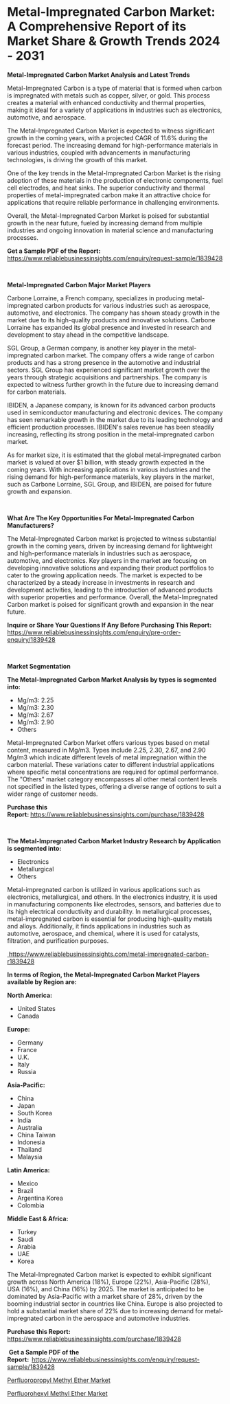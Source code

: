 <p><h1>Metal-Impregnated Carbon Market: A Comprehensive Report of its Market Share & Growth Trends 2024 - 2031</h1></p><p><strong>Metal-Impregnated Carbon Market Analysis and Latest Trends</strong></p>
<p><p>Metal-Impregnated Carbon is a type of material that is formed when carbon is impregnated with metals such as copper, silver, or gold. This process creates a material with enhanced conductivity and thermal properties, making it ideal for a variety of applications in industries such as electronics, automotive, and aerospace.</p><p>The Metal-Impregnated Carbon Market is expected to witness significant growth in the coming years, with a projected CAGR of 11.6% during the forecast period. The increasing demand for high-performance materials in various industries, coupled with advancements in manufacturing technologies, is driving the growth of this market.</p><p>One of the key trends in the Metal-Impregnated Carbon Market is the rising adoption of these materials in the production of electronic components, fuel cell electrodes, and heat sinks. The superior conductivity and thermal properties of metal-impregnated carbon make it an attractive choice for applications that require reliable performance in challenging environments.</p><p>Overall, the Metal-Impregnated Carbon Market is poised for substantial growth in the near future, fueled by increasing demand from multiple industries and ongoing innovation in material science and manufacturing processes.</p></p>
<p><strong>Get a Sample PDF of the Report:&nbsp;</strong> <a href="https://www.reliablebusinessinsights.com/enquiry/request-sample/1839428">https://www.reliablebusinessinsights.com/enquiry/request-sample/1839428</a></p>
<p>&nbsp;</p>
<p><strong>Metal-Impregnated Carbon Major Market Players</strong></p>
<p><p>Carbone Lorraine, a French company, specializes in producing metal-impregnated carbon products for various industries such as aerospace, automotive, and electronics. The company has shown steady growth in the market due to its high-quality products and innovative solutions. Carbone Lorraine has expanded its global presence and invested in research and development to stay ahead in the competitive landscape.</p><p>SGL Group, a German company, is another key player in the metal-impregnated carbon market. The company offers a wide range of carbon products and has a strong presence in the automotive and industrial sectors. SGL Group has experienced significant market growth over the years through strategic acquisitions and partnerships. The company is expected to witness further growth in the future due to increasing demand for carbon materials.</p><p>IBIDEN, a Japanese company, is known for its advanced carbon products used in semiconductor manufacturing and electronic devices. The company has seen remarkable growth in the market due to its leading technology and efficient production processes. IBIDEN's sales revenue has been steadily increasing, reflecting its strong position in the metal-impregnated carbon market.</p><p>As for market size, it is estimated that the global metal-impregnated carbon market is valued at over $1 billion, with steady growth expected in the coming years. With increasing applications in various industries and the rising demand for high-performance materials, key players in the market, such as Carbone Lorraine, SGL Group, and IBIDEN, are poised for future growth and expansion.</p></p>
<p>&nbsp;</p>
<p><strong>What Are The Key Opportunities For Metal-Impregnated Carbon Manufacturers?</strong></p>
<p><p>The Metal-Impregnated Carbon market is projected to witness substantial growth in the coming years, driven by increasing demand for lightweight and high-performance materials in industries such as aerospace, automotive, and electronics. Key players in the market are focusing on developing innovative solutions and expanding their product portfolios to cater to the growing application needs. The market is expected to be characterized by a steady increase in investments in research and development activities, leading to the introduction of advanced products with superior properties and performance. Overall, the Metal-Impregnated Carbon market is poised for significant growth and expansion in the near future.</p></p>
<p><strong>Inquire or Share Your Questions If Any Before Purchasing This Report:</strong> <a href="https://www.reliablebusinessinsights.com/enquiry/pre-order-enquiry/1839428">https://www.reliablebusinessinsights.com/enquiry/pre-order-enquiry/1839428</a></p>
<p>&nbsp;</p>
<p><strong>Market Segmentation</strong></p>
<p><strong>The Metal-Impregnated Carbon Market Analysis by types is segmented into:</strong></p>
<p><ul><li>Mg/m3: 2.25</li><li>Mg/m3: 2.30</li><li>Mg/m3: 2.67</li><li>Mg/m3: 2.90</li><li>Others</li></ul></p>
<p><p>Metal-Impregnated Carbon Market offers various types based on metal content, measured in Mg/m3. Types include 2.25, 2.30, 2.67, and 2.90 Mg/m3 which indicate different levels of metal impregnation within the carbon material. These variations cater to different industrial applications where specific metal concentrations are required for optimal performance. The "Others" market category encompasses all other metal content levels not specified in the listed types, offering a diverse range of options to suit a wider range of customer needs.</p></p>
<p><strong>Purchase this Report:&nbsp;</strong><a href="https://www.reliablebusinessinsights.com/purchase/1839428">https://www.reliablebusinessinsights.com/purchase/1839428</a></p>
<p>&nbsp;</p>
<p><strong>The Metal-Impregnated Carbon Market Industry Research by Application is segmented into:</strong></p>
<p><ul><li>Electronics</li><li>Metallurgical</li><li>Others</li></ul></p>
<p><p>Metal-impregnated carbon is utilized in various applications such as electronics, metallurgical, and others. In the electronics industry, it is used in manufacturing components like electrodes, sensors, and batteries due to its high electrical conductivity and durability. In metallurgical processes, metal-impregnated carbon is essential for producing high-quality metals and alloys. Additionally, it finds applications in industries such as automotive, aerospace, and chemical, where it is used for catalysts, filtration, and purification purposes.</p></p>
<p><a href="https://www.reliablebusinessinsights.com/metal-impregnated-carbon-r1839428">&nbsp;https://www.reliablebusinessinsights.com/metal-impregnated-carbon-r1839428</a></p>
<p><strong>In terms of Region, the Metal-Impregnated Carbon Market Players available by Region are:</strong></p>
<p>
    <p> <strong> North America: </strong>
        <ul>
            <li>United States</li>
            <li>Canada</li>
        </ul>
        </p> 
    <p> <strong> Europe: </strong>
        <ul>
            <li>Germany</li>
            <li>France</li>
            <li>U.K.</li>
            <li>Italy</li>
            <li>Russia</li>
        </ul>
        </p> 
    <p> <strong> Asia-Pacific: </strong>
        <ul>
            <li>China</li>
            <li>Japan</li>
            <li>South Korea</li>
            <li>India</li>
            <li>Australia</li>
            <li>China Taiwan</li>
            <li>Indonesia</li>
            <li>Thailand</li>
            <li>Malaysia</li>
        </ul>
        </p> 
    <p> <strong> Latin America: </strong>
        <ul>
            <li>Mexico</li>
            <li>Brazil</li>
            <li>Argentina Korea</li>
            <li>Colombia</li>
        </ul>
        </p> 
    <p> <strong> Middle East & Africa: </strong>
        <ul>
            <li>Turkey</li>
            <li>Saudi</li>
            <li>Arabia</li>
            <li>UAE</li>
            <li>Korea</li>
        </ul>
    </p>
    </p>
<p><p>The Metal-Impregnated Carbon market is expected to exhibit significant growth across North America (18%), Europe (22%), Asia-Pacific (28%), USA (16%), and China (16%) by 2025. The market is anticipated to be dominated by Asia-Pacific with a market share of 28%, driven by the booming industrial sector in countries like China. Europe is also projected to hold a substantial market share of 22% due to increasing demand for metal-impregnated carbon in the aerospace and automotive industries.</p></p>
<p><strong>Purchase this Report: </strong><a href="https://www.reliablebusinessinsights.com/purchase/1839428">https://www.reliablebusinessinsights.com/purchase/1839428</a></p>
<p>&nbsp;<strong>Get a Sample PDF of the Report:&nbsp;&nbsp;</strong><a href="https://www.reliablebusinessinsights.com/enquiry/request-sample/1839428">https://www.reliablebusinessinsights.com/enquiry/request-sample/1839428</a></p>
<p><strong></strong></p>
<p><p><a href="https://github.com/MyrtisWest1/Market-Research-Report-List-1/blob/main/perfluoropropyl-methyl-ether-market.md">Perfluoropropyl Methyl Ether Market</a></p><p><a href="https://github.com/brenzgnarento/Market-Research-Report-List-3/blob/main/perfluorohexyl-methyl-ether-market.md">Perfluorohexyl Methyl Ether Market</a></p></p>